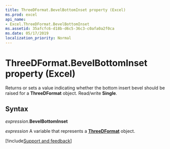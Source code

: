 ```yaml
---
title: ThreeDFormat.BevelBottomInset property (Excel)
ms.prod: excel
api_name:
- Excel.ThreeDFormat.BevelBottomInset
ms.assetid: 35afcfc6-d18b-d6c5-36c3-c0afa0a2f0ca
ms.date: 05/17/2019
localization_priority: Normal
---
```



# ThreeDFormat.BevelBottomInset property (Excel)

Returns or sets a value indicating whether the bottom insert bevel should be raised for a **ThreeDFormat** object. Read/write **Single**.


## Syntax

_expression_.**BevelBottomInset**

_expression_ A variable that represents a **[ThreeDFormat](Excel.ThreeDFormat.md)** object.




[!include[Support and feedback](~/includes/feedback-boilerplate.md)]